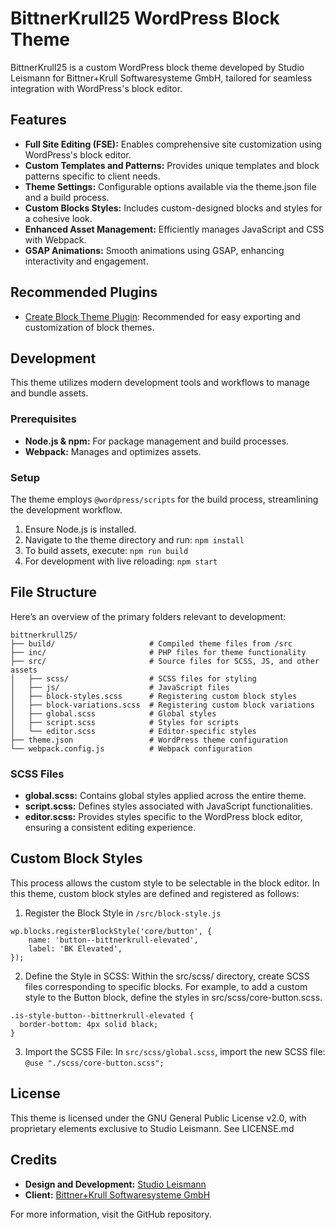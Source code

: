 # BittnerKrull25 WordPress Block Theme
BittnerKrull25 is a custom WordPress block theme developed by Studio Leismann for Bittner+Krull Softwaresysteme GmbH, tailored for seamless integration with WordPress's block editor.

## Features
- **Full Site Editing (FSE):** Enables comprehensive site customization using WordPress's block editor.
- **Custom Templates and Patterns:** Provides unique templates and block patterns specific to client needs.
- **Theme Settings:** Configurable options available via the theme.json file and a build process.
- **Custom Blocks Styles:** Includes custom-designed blocks and styles for a cohesive look.
- **Enhanced Asset Management:** Efficiently manages JavaScript and CSS with Webpack.
- **GSAP Animations:** Smooth animations using GSAP, enhancing interactivity and engagement.

## Recommended Plugins
- [Create Block Theme Plugin](https://wordpress.org/plugins/create-block-theme/): Recommended for easy exporting and customization of block themes.

## Development
This theme utilizes modern development tools and workflows to manage and bundle assets.

### Prerequisites
- **Node.js & npm:** For package management and build processes.
- **Webpack:** Manages and optimizes assets.

### Setup
The theme employs `@wordpress/scripts` for the build process, streamlining the development workflow.

1. Ensure Node.js is installed.
2. Navigate to the theme directory and run:
   `npm install`
4. To build assets, execute:
   `npm run build`
5. For development with live reloading:
   `npm start`

## File Structure
Here’s an overview of the primary folders relevant to development:

```
bittnerkrull25/
├── build/                     # Compiled theme files from /src
├── inc/                       # PHP files for theme functionality
├── src/                       # Source files for SCSS, JS, and other assets
│   ├── scss/                  # SCSS files for styling
│   ├── js/                    # JavaScript files
│   ├── block-styles.scss      # Registering custom block styles
│   ├── block-variations.scss  # Registering custom block variations
│   ├── global.scss            # Global styles
│   ├── script.scss            # Styles for scripts
│   └── editor.scss            # Editor-specific styles
├── theme.json                 # WordPress theme configuration
└── webpack.config.js          # Webpack configuration
```

### SCSS Files
- **global.scss:** Contains global styles applied across the entire theme.
- **script.scss:** Defines styles associated with JavaScript functionalities.
- **editor.scss:** Provides styles specific to the WordPress block editor, ensuring a consistent editing experience.


## Custom Block Styles
This process allows the custom style to be selectable in the block editor.
In this theme, custom block styles are defined and registered as follows:

1. Register the Block Style in `/src/block-style.js`
```
wp.blocks.registerBlockStyle('core/button', {
	name: 'button--bittnerkrull-elevated',
	label: 'BK Elevated',
});
```
2. Define the Style in SCSS:
Within the src/scss/ directory, create SCSS files corresponding to specific blocks. For example, to add a custom style to the Button block, define the styles in src/scss/core-button.scss.
```
.is-style-button--bittnerkrull-elevated {
  border-bottom: 4px solid black;
}
```
3. Import the SCSS File:
In `src/scss/global.scss`, import the new SCSS file:
`@use "./scss/core-button.scss";`

## License
This theme is licensed under the GNU General Public License v2.0, with proprietary elements exclusive to Studio Leismann. See LICENSE.md

## Credits
*   **Design and Development:** [Studio Leismann](https://www.studioleismann.com/)
*   **Client:** [Bittner+Krull Softwaresysteme GmbH](https://www.bittner-krull.de/)

For more information, visit the GitHub repository.
